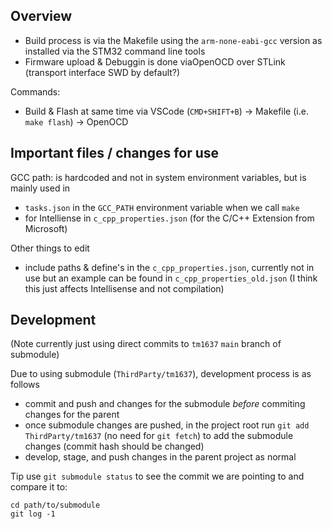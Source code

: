 
## Overview

- Build process is via the Makefile using the `arm-none-eabi-gcc` version as installed via the STM32 command line tools 
- Firmware upload & Debuggin is done viaOpenOCD over STLink (transport interface SWD by default?)

Commands:
- Build & Flash at same time via VSCode (`CMD+SHIFT+B`) → Makefile (i.e. `make flash`) → OpenOCD 

## Important files / changes for use

GCC path: is hardcoded and not in system environment variables, but is mainly used in 
- `tasks.json` in the `GCC_PATH` environment variable when we call `make`
- for Intelliense in `c_cpp_properties.json` (for the C/C++ Extension from Microsoft)

Other things to edit
- include paths & define's in the `c_cpp_properties.json`, currently not in use but an example can be found in `c_cpp_properties_old.json` (I think this just affects Intellisense and not compilation)

## Development

(Note currently just using direct commits to `tm1637` `main` branch of submodule)

Due to using submodule (`ThirdParty/tm1637`), development process is as follows
- commit and push and changes for the submodule _before_ commiting changes for the parent
- once submodule changes are pushed, in the project root run `git add ThirdParty/tm1637` (no need for `git fetch`) to add the submodule changes (commit hash should be changed)
- develop, stage, and push changes in the parent project as normal

Tip use
`git submodule status` to see the commit we are pointing to
and compare it to:
```
cd path/to/submodule
git log -1
```


